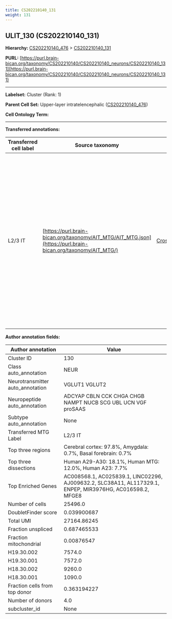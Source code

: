 ```yaml
---
title: CS202210140_131
weight: 131
---
```

## ULIT_130 (CS202210140_131)
<b>Hierarchy: </b>
[CS202210140_476](../CS202210140_476) >
[CS202210140_131](../CS202210140_131)

**PURL:** [https://purl.brain-bican.org/taxonomy/CS202210140/CS202210140_neurons/CS202210140_131](https://purl.brain-bican.org/taxonomy/CS202210140/CS202210140_neurons/CS202210140_131)

---


**Labelset:** Cluster (Rank: 1)

**Parent Cell Set:** Upper-layer intratelencephalic ([CS202210140_476](../CS202210140_476))



**Cell Ontology Term:** 

[MARKER GENES.]: #


---

[TRANSFERRED ANNOTATIONS.]: #


**Transferred annotations:**

| Transferred cell label | Source taxonomy | Source node accession | Algorithm name | Comment |
|------------------------|-----------------|-----------------------|----------------|---------|
|L2/3 IT|[https://purl.brain-bican.org/taxonomy/AIT_MTG/AIT_MTG.json](https://purl.brain-bican.org/taxonomy/AIT_MTG/)|[CrossArea_subclass:58570ade17](https://purl.brain-bican.org/taxonomy/AIT_MTG/CrossArea_subclass_58570ade17)||We performed PCA (50 components) on our full dataset, trained a random forest classifier (scikit-learn, class_ weight=‘balanced’, max_depth=50) on the MTG labels, and then predicted labels for all cells. We labeled each cluster with the mode of its constituent cells if two conditions were met: more than 0.8 of predicted labels matched the mode, and the mean probability of these pre- dictions was greater than 0.8.|

[AUTHOR ANNOTATION FIELDS.]: #


**Author annotation fields:**

| Author annotation | Value |
|-------------------|-------|
|Cluster ID|130|
|Class auto_annotation|NEUR|
|Neurotransmitter auto_annotation|VGLUT1 VGLUT2|
|Neuropeptide auto_annotation|ADCYAP CBLN CCK CHGA CHGB NAMPT NUCB SCG UBL UCN VGF proSAAS|
|Subtype auto_annotation|None|
|Transferred MTG Label|L2/3 IT|
|Top three regions|Cerebral cortex: 97.8%, Amygdala: 0.7%, Basal forebrain: 0.7%|
|Top three dissections|Human A29-A30: 18.1%, Human MTG: 12.0%, Human A23: 7.7%|
|Top Enriched Genes|AC008568.1, AC025839.1, LINC02296, AJ009632.2, SLC38A11, AL117329.1, ENPEP, MIR3976HG, AC016598.2, MFGE8|
|Number of cells|25496.0|
|DoubletFinder score|0.039900687|
|Total UMI|27164.86245|
|Fraction unspliced|0.687465533|
|Fraction mitochondrial|0.00876547|
|H19.30.002|7574.0|
|H19.30.001|7572.0|
|H18.30.002|9260.0|
|H18.30.001|1090.0|
|Fraction cells from top donor|0.363194227|
|Number of donors|4.0|
|subcluster_id|None|
